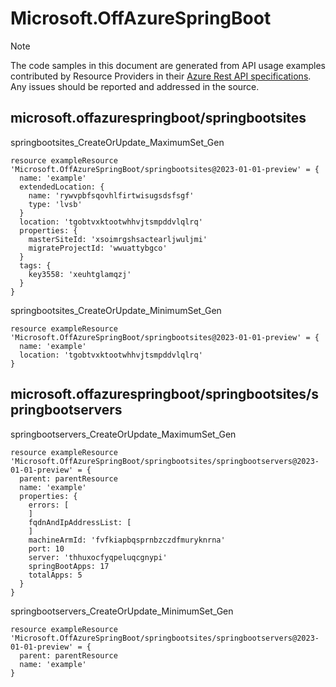 # Microsoft.OffAzureSpringBoot
  
> [!NOTE]
> The code samples in this document are generated from API usage examples contributed by Resource Providers in their [Azure Rest API specifications](https://github.com/Azure/azure-rest-api-specs). Any issues should be reported and addressed in the source.


## microsoft.offazurespringboot/springbootsites

springbootsites_CreateOrUpdate_MaximumSet_Gen
```bicep
resource exampleResource 'Microsoft.OffAzureSpringBoot/springbootsites@2023-01-01-preview' = {
  name: 'example'
  extendedLocation: {
    name: 'rywvpbfsqovhlfirtwisugsdsfsgf'
    type: 'lvsb'
  }
  location: 'tgobtvxktootwhhvjtsmpddvlqlrq'
  properties: {
    masterSiteId: 'xsoimrgshsactearljwuljmi'
    migrateProjectId: 'wwuattybgco'
  }
  tags: {
    key3558: 'xeuhtglamqzj'
  }
}
```

springbootsites_CreateOrUpdate_MinimumSet_Gen
```bicep
resource exampleResource 'Microsoft.OffAzureSpringBoot/springbootsites@2023-01-01-preview' = {
  name: 'example'
  location: 'tgobtvxktootwhhvjtsmpddvlqlrq'
}
```

## microsoft.offazurespringboot/springbootsites/springbootservers

springbootservers_CreateOrUpdate_MaximumSet_Gen
```bicep
resource exampleResource 'Microsoft.OffAzureSpringBoot/springbootsites/springbootservers@2023-01-01-preview' = {
  parent: parentResource 
  name: 'example'
  properties: {
    errors: [
    ]
    fqdnAndIpAddressList: [
    ]
    machineArmId: 'fvfkiapbqsprnbzczdfmuryknrna'
    port: 10
    server: 'thhuxocfyqpeluqcgnypi'
    springBootApps: 17
    totalApps: 5
  }
}
```

springbootservers_CreateOrUpdate_MinimumSet_Gen
```bicep
resource exampleResource 'Microsoft.OffAzureSpringBoot/springbootsites/springbootservers@2023-01-01-preview' = {
  parent: parentResource 
  name: 'example'
}
```

